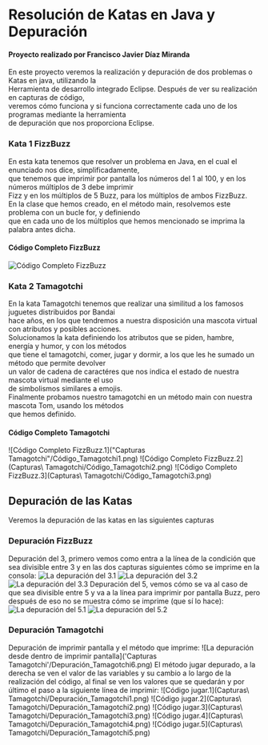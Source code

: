 # Resolución de Katas en Java y Depuración
#### Proyecto realizado por Francisco Javier Díaz Miranda
En este proyecto veremos la realización y depuración de dos problemas o Katas en java, utilizando la  
Herramienta de desarrollo integrado Eclipse. Después de ver su realización en capturas de código,  
veremos cómo funciona y si funciona correctamente cada uno de los programas mediante la herramienta  
de depuración que nos proporciona Eclipse.
### Kata 1 FizzBuzz
En esta kata tenemos que resolver un problema en Java, en el cual el enunciado nos dice, simplificadamente,  
que tenemos que imprimir por pantalla los números del 1 al 100, y en los números múltiplos de 3 debe imprimir  
Fizz y en los múltiplos de 5 Buzz, para los múltiplos de ambos FizzBuzz.  
En la clase que hemos creado, en el método main, resolvemos este problema con un bucle for, y definiendo  
que en cada uno de los múltiplos que hemos mencionado se imprima la palabra antes dicha.
#### Código Completo FizzBuzz
![Código Completo FizzBuzz](CapturasFizzBuzz/Código_completo_FizzBuzz.png)
### Kata 2 Tamagotchi
En la kata Tamagotchi tenemos que realizar una similitud a los famosos juguetes distribuidos por Bandai  
hace años, en los que tendremos a nuestra disposición una mascota virtual con atributos y posibles acciones.  
Solucionamos la kata definiendo los atributos que se piden, hambre, energía y humor, y con los métodos  
que tiene el tamagotchi, comer, jugar y dormir, a los que les he sumado un método que permite devolver  
un valor de cadena de caractéres que nos indica el estado de nuestra mascota virtual mediante el uso  
de simbolismos similares a emojis.  
Finalmente probamos nuestro tamagotchi en un método main con nuestra mascota Tom, usando los métodos  
que hemos definido.
#### Código Completo Tamagotchi
![Código Completo FizzBuzz.1]("Capturas Tamagotchi"/Código_Tamagotchi1.png)
![Código Completo FizzBuzz.2](Capturas\ Tamagotchi/Código_Tamagotchi2.png)
![Código Completo FizzBuzz.3](Capturas\ Tamagotchi/Código_Tamagotchi3.png)
## Depuración de las Katas
Veremos la depuración de las katas en las siguientes capturas
### Depuración FizzBuzz
Depuración del 3, primero vemos como entra a la línea de la condición que sea divisible entre 3
y en las dos capturas siguientes cómo se imprime en la consola:
![La depuración del 3.1](CapturasFizzBuzz/Depuración_FizzBuzz1.png)
![La depuración del 3.2](CapturasFizzBuzz/Depuración_FizzBuzz2.png)
![La depuración del 3.3](CapturasFizzBuzz/Depuración_FizzBuzz3.png)
Depuración del 5, vemos cómo se va al caso de que sea divisible entre 5 y va a la línea para imprimir
por pantalla Buzz, pero después de eso no se muestra cómo se imprime (que sí lo hace):
![La depuración del 5.1](CapturasFizzBuzz/Depuración_FizzBuzz4.png)
![La depuración del 5.2](CapturasFizzBuzz/Depuración_FizzBuzz5.png)
### Depuración Tamagotchi
Depuración de imprimir pantalla y el método que imprime:
![La depuración desde dentro de imprimir pantalla]('Capturas Tamagotchi'/Depuración_Tamagotchi6.png)
El método jugar depurado, a la derecha se ven el valor de las variables y su cambio a lo largo de la  
realización del código, al final se ven los valores que se quedarán y por último el paso a la siguiente
línea de imprimir:
![Código jugar.1](Capturas\ Tamagotchi/Depuración_Tamagotchi1.png)
![Código jugar.2](Capturas\ Tamagotchi/Depuración_Tamagotchi2.png)
![Código jugar.3](Capturas\ Tamagotchi/Depuración_Tamagotchi3.png)
![Código jugar.4](Capturas\ Tamagotchi/Depuración_Tamagotchi4.png)
![Código jugar.5](Capturas\ Tamagotchi/Depuración_Tamagotchi5.png)
